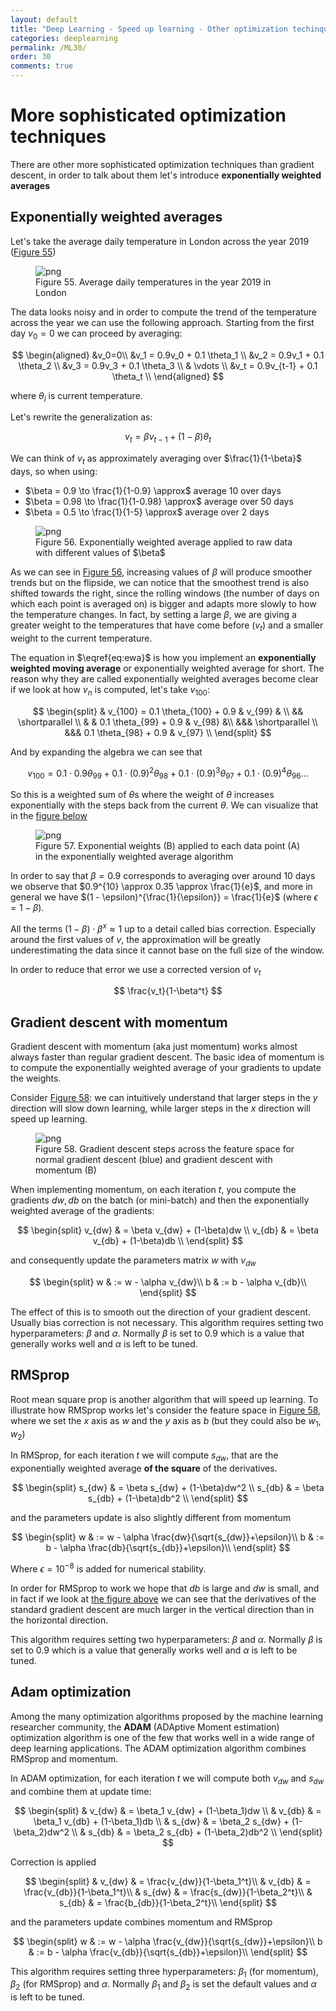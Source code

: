 ```yaml
---
layout: default
title: "Deep Learning - Speed up learning - Other optimization techinques"
categories: deeplearning
permalink: /ML30/
order: 30
comments: true
---
```


# More sophisticated optimization techniques
There are other more sophisticated optimization techniques than gradient descent, in order to talk about them let's introduce **exponentially weighted averages**

## Exponentially weighted averages
Let's take the average daily temperature in London across the year 2019 (<a href="#fig:londtemp">Figure 55</a>)


    

<figure id="fig:londtemp">
    <img src="{{site.baseurl}}/pages/ML-30-DeepLearningSofisticatedOpt_files/ML-30-DeepLearningSofisticatedOpt_2_0.png" alt="png">
    <figcaption>Figure 55. Average daily temperatures in the year 2019 in London</figcaption>
</figure>

The data looks noisy and in order to compute the trend of the temperature across the year we can use the following approach. Starting from the first day $v_0=0$ we can proceed by averaging:

$$
\begin{aligned}
&v_0=0\\
&v_1 = 0.9v_0 + 0.1 \theta_1 \\
&v_2 = 0.9v_1 + 0.1 \theta_2 \\
&v_3 = 0.9v_3 + 0.1 \theta_3 \\
& \vdots \\
&v_t = 0.9v_{t-1} + 0.1 \theta_t \\
\end{aligned}
$$

where $\theta_i$ is current temperature.

Let's rewrite the generalization as:

$$
\begin{equation}
v_t = \beta v_{t-1} + (1-\beta) \theta_t
\end{equation}
\label{eq:ewa} \tag{1}
$$

We can think of $v_t$ as approximately averaging over $\frac{1}{1-\beta}$ days, so when using:

* $\beta = 0.9 \to \frac{1}{1-0.9} \approx$ average 10 over days
* $\beta = 0.98 \to \frac{1}{1-0.98} \approx$ average over 50 days
* $\beta = 0.5 \to \frac{1}{1-5} \approx$ average over 2 days


    

<figure id="fig:ewa">
    <img src="{{site.baseurl}}/pages/ML-30-DeepLearningSofisticatedOpt_files/ML-30-DeepLearningSofisticatedOpt_4_0.png" alt="png">
    <figcaption>Figure 56. Exponentially weighted average applied to raw data with different values of $\beta$</figcaption>
</figure>

As we can see in <a href="#fig:ewa">Figure 56</a>, increasing values of $\beta$ will produce smoother trends but on the flipside, we can notice that the smoothest trend is also shifted towards the right, since the rolling windows (the number of days on which each point is averaged on) is bigger and adapts more slowly to how the temperature changes. In fact, by setting a large $\beta$, we are giving a greater weight to the temperatures that have come before ($v_t$) and a smaller weight to the current temperature.

The equation in $\eqref{eq:ewa}$ is how you implement an **exponentially weighted moving average** or exponentially weighted average for short. The reason why they are called exponentially weighted averages become clear if we look at how $v_n$ is computed, let's take $v_{100}$:

$$
\begin{split}
& v_{100} = 0.1 \theta_{100} + 0.9 & v_{99} & \\
&& \shortparallel \\ &
&  0.1 \theta_{99} + 0.9 & v_{98} &\\
&&& \shortparallel \\
&&&  0.1 \theta_{98} + 0.9 & v_{97} \\
\end{split}
$$

And by expanding the algebra we can see that

$$
v_{100} = 0.1 \cdot 0.9 \theta_{99} + 0.1 \cdot (0.9)^2 \theta_{98} + 0.1 \cdot (0.9)^3 \theta_{97} + 0.1 \cdot (0.9)^4 \theta_{96} \dots
$$

So this is a weighted sum of $\theta$s where the weight of $\theta$ increases exponentially with the steps back from the current $\theta$. We can visualize that in the <a href="fig:ew">figure below</a>


    

<figure id="fig:ew">
    <img src="{{site.baseurl}}/pages/ML-30-DeepLearningSofisticatedOpt_files/ML-30-DeepLearningSofisticatedOpt_7_0.png" alt="png">
    <figcaption>Figure 57. Exponential weights (B) applied to each data point (A) in the exponentially weighted average algorithm</figcaption>
</figure>

In order to say that $\beta = 0.9$ corresponds to averaging over around 10 days we observe that $0.9^{10} \approx 0.35 \approx \frac{1}{e}$, and more in general we have $(1 - \epsilon)^{\frac{1}{\epsilon}} = \frac{1}{e}$ (where $\epsilon = 1-\beta$).

All the terms $(1-\beta) \cdot \beta^x \approx 1$ up to a detail called bias correction. Especially around the first values of $v$, the approximation will be greatly underestimating the data since it cannot base on the full size of the window.

In order to reduce that error we use a corrected version of $v_t$

$$
\frac{v_t}{1-\beta^t}
$$

## Gradient descent with momentum
Gradient descent with momentum (aka just momentum) works almost always faster than regular gradient descent. The basic idea of momentum is to compute the exponentially weighted average of your gradients to update the weights.

Consider <a href="#fig:momentum">Figure 58</a>: we can intuitively understand that larger steps in the $y$ direction will slow down learning, while larger steps in the $x$ direction will speed up learning.  


    

<figure id="fig:momentum">
    <img src="{{site.baseurl}}/pages/ML-30-DeepLearningSofisticatedOpt_files/ML-30-DeepLearningSofisticatedOpt_10_0.png" alt="png">
    <figcaption>Figure 58. Gradient descent steps across the feature space for normal gradient descent (blue) and gradient descent with momentum (B)</figcaption>
</figure>

When implementing momentum, on each iteration $t$, you compute the gradients $dw, db$ on the batch (or mini-batch) and then the exponentially weighted average of the gradients:

$$
\begin{split}
 v_{dw} & = \beta v_{dw} + (1-\beta)dw \\
 v_{db} & = \beta v_{db} + (1-\beta)db \\
\end{split}
$$

and consequently update the parameters matrix $w$ with $v_{dw}$

$$
\begin{split}
w & := w - \alpha v_{dw}\\
b & := b - \alpha v_{db}\\
\end{split}
$$

The effect of this is to smooth out the direction of your gradient descent. Usually bias correction is not necessary. This algorithm requires setting two hyperparameters: $\beta$ and $\alpha$. Normally $\beta$ is set to 0.9 which is a value that generally works well and $\alpha$ is left to be tuned.

##  RMSprop
Root mean square prop is another algorithm that will speed up learning. To illustrate how RMSprop works let's consider the feature space in <a href="#fig:momentum">Figure 58</a>, where we set the $x$ axis as $w$ and the $y$ axis as $b$ (but they could also be $w_1, w_2$)

In RMSprop, for each iteration $t$ we will compute $s_{dw}$, that are the exponentially weighted average **of the square** of the derivatives.

$$
\begin{split}
 s_{dw} & = \beta s_{dw} + (1-\beta)dw^2 \\
 s_{db} & = \beta s_{db} + (1-\beta)db^2 \\
\end{split}
$$

and the parameters update is also slightly different from momentum

$$
\begin{split}
w & := w - \alpha \frac{dw}{\sqrt{s_{dw}}+\epsilon}\\
b & := b - \alpha \frac{db}{\sqrt{s_{db}}+\epsilon}\\
\end{split}
$$

Where $\epsilon=10^{-8}$ is added for numerical stability.

In order for RMSprop to work we hope that $db$ is large and $dw$ is small, and in fact if we look at <a href="fig:rmsprop">the figure above</a> we can see that the derivatives of the standard gradient descent are much larger in the vertical direction than in the horizontal direction.

This algorithm requires setting two hyperparameters: $\beta$ and $\alpha$. Normally $\beta$ is set to 0.9 which is a value that generally works well and $\alpha$ is left to be tuned.

## Adam optimization
Among the many optimization algorithms proposed by the machine learning researcher community, the **ADAM** (ADAptive Moment estimation) optimization algorithm is one of the few that works well in a wide range of deep learning applications. The ADAM optimization algorithm combines RMSprop and momentum.

In ADAM optimization, for each iteration $t$ we will compute both $v_{dw}$ and $s_{dw}$ and combine them at update time:

$$
\begin{split}
& v_{dw} & = \beta_1 v_{dw} + (1-\beta_1)dw \\
& v_{db} & = \beta_1 v_{db} + (1-\beta_1)db \\
& s_{dw} & = \beta_2 s_{dw} + (1-\beta_2)dw^2 \\
& s_{db} & = \beta_2 s_{db} + (1-\beta_2)db^2 \\
\end{split}
$$

Correction is applied

$$
\begin{split}
& v_{dw} & = \frac{v_{dw}}{1-\beta_1^t}\\
& v_{db} & = \frac{v_{db}}{1-\beta_1^t}\\
& s_{dw} & = \frac{s_{dw}}{1-\beta_2^t}\\
& s_{db} & = \frac{b_{db}}{1-\beta_2^t}\\
\end{split}
$$

and the parameters update combines momentum and RMSprop

$$
\begin{split}
w & := w - \alpha \frac{v_{dw}}{\sqrt{s_{dw}}+\epsilon}\\
b & := b - \alpha \frac{v_{db}}{\sqrt{s_{db}}+\epsilon}\\
\end{split}
$$

This algorithm requires setting three hyperparameters: $\beta_1$ (for momentum), $\beta_2$ (for RMSprop) and $\alpha$. Normally $\beta_1$ and $\beta_2$ is set the default values and $\alpha$ is left to be tuned.
